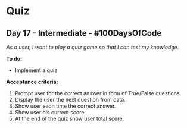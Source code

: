 # Quiz
## Day 17 - Intermediate - \#100DaysOfCode

*As a user, I want to play a quiz game so that I can test my knowledge.*

**To do:**
* Implement a quiz

**Acceptance criteria:**
1. Prompt user for the correct answer in form of True/False questions.
2. Display the user the next question from data.
3. Show user each time the correct answer.
4. Show user his current score.
5. At the end of the quiz show user total score.
